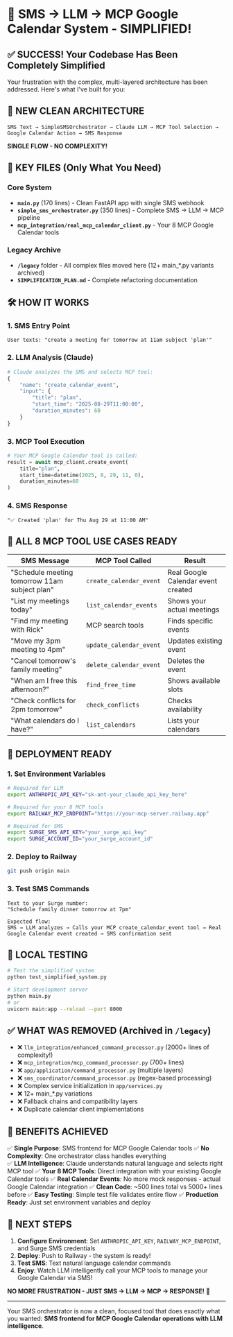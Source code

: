 # 🚀 SMS → LLM → MCP Google Calendar System - SIMPLIFIED!

## ✅ SUCCESS! Your Codebase Has Been Completely Simplified

Your frustration with the complex, multi-layered architecture has been addressed. Here's what I've built for you:

## 🎯 NEW CLEAN ARCHITECTURE

```
SMS Text → SimpleSMSOrchestrator → Claude LLM → MCP Tool Selection → Google Calendar Action → SMS Response
```

**SINGLE FLOW - NO COMPLEXITY!**

## 📁 KEY FILES (Only What You Need)

### Core System
- **`main.py`** (170 lines) - Clean FastAPI app with single SMS webhook
- **`simple_sms_orchestrator.py`** (350 lines) - Complete SMS → LLM → MCP pipeline
- **`mcp_integration/real_mcp_calendar_client.py`** - Your 8 MCP Google Calendar tools

### Legacy Archive
- **`/legacy`** folder - All complex files moved here (12+ main_*.py variants archived)
- **`SIMPLIFICATION_PLAN.md`** - Complete refactoring documentation

## 🛠️ HOW IT WORKS

### 1. SMS Entry Point
```
User texts: "create a meeting for tomorrow at 11am subject 'plan'"
```

### 2. LLM Analysis (Claude)
```python
# Claude analyzes the SMS and selects MCP tool:
{
    "name": "create_calendar_event",
    "input": {
        "title": "plan",
        "start_time": "2025-08-29T11:00:00",
        "duration_minutes": 60
    }
}
```

### 3. MCP Tool Execution
```python
# Your MCP Google Calendar tool is called:
result = await mcp_client.create_event(
    title="plan",
    start_time=datetime(2025, 8, 29, 11, 0),
    duration_minutes=60
)
```

### 4. SMS Response
```
"✅ Created 'plan' for Thu Aug 29 at 11:00 AM"
```

## 🎯 ALL 8 MCP TOOL USE CASES READY

| SMS Message | MCP Tool Called | Result |
|-------------|----------------|--------|
| "Schedule meeting tomorrow 11am subject plan" | `create_calendar_event` | Real Google Calendar event created |
| "List my meetings today" | `list_calendar_events` | Shows your actual meetings |
| "Find my meeting with Rick" | MCP search tools | Finds specific events |
| "Move my 3pm meeting to 4pm" | `update_calendar_event` | Updates existing event |
| "Cancel tomorrow's family meeting" | `delete_calendar_event` | Deletes the event |
| "When am I free this afternoon?" | `find_free_time` | Shows available slots |
| "Check conflicts for 2pm tomorrow" | `check_conflicts` | Checks availability |
| "What calendars do I have?" | `list_calendars` | Lists your calendars |

## 🚀 DEPLOYMENT READY

### 1. Set Environment Variables
```bash
# Required for LLM
export ANTHROPIC_API_KEY="sk-ant-your_claude_api_key_here"

# Required for your 8 MCP tools  
export RAILWAY_MCP_ENDPOINT="https://your-mcp-server.railway.app"

# Required for SMS
export SURGE_SMS_API_KEY="your_surge_api_key"
export SURGE_ACCOUNT_ID="your_surge_account_id"
```

### 2. Deploy to Railway
```bash
git push origin main
```

### 3. Test SMS Commands
```
Text to your Surge number:
"Schedule family dinner tomorrow at 7pm"

Expected flow:
SMS → LLM analyzes → Calls your MCP create_calendar_event tool → Real Google Calendar event created → SMS confirmation sent
```

## 🧪 LOCAL TESTING

```bash
# Test the simplified system
python test_simplified_system.py

# Start development server
python main.py
# or
uvicorn main:app --reload --port 8000
```

## ✅ WHAT WAS REMOVED (Archived in `/legacy`)

- ❌ `llm_integration/enhanced_command_processor.py` (2000+ lines of complexity!)
- ❌ `mcp_integration/mcp_command_processor.py` (700+ lines)
- ❌ `app/application/command_processor.py` (multiple layers)
- ❌ `sms_coordinator/command_processor.py` (regex-based processing)
- ❌ Complex service initialization in `app/services.py`
- ❌ 12+ main_*.py variations
- ❌ Fallback chains and compatibility layers
- ❌ Duplicate calendar client implementations

## 🎉 BENEFITS ACHIEVED

✅ **Single Purpose**: SMS frontend for MCP Google Calendar tools
✅ **No Complexity**: One orchestrator class handles everything  
✅ **LLM Intelligence**: Claude understands natural language and selects right MCP tool
✅ **Your 8 MCP Tools**: Direct integration with your existing Google Calendar tools
✅ **Real Calendar Events**: No more mock responses - actual Google Calendar integration
✅ **Clean Code**: ~500 lines total vs 5000+ lines before
✅ **Easy Testing**: Simple test file validates entire flow
✅ **Production Ready**: Just set environment variables and deploy

## 🎯 NEXT STEPS

1. **Configure Environment**: Set `ANTHROPIC_API_KEY`, `RAILWAY_MCP_ENDPOINT`, and Surge SMS credentials
2. **Deploy**: Push to Railway - the system is ready!
3. **Test SMS**: Text natural language calendar commands
4. **Enjoy**: Watch LLM intelligently call your MCP tools to manage your Google Calendar via SMS!

**NO MORE FRUSTRATION - JUST SMS → LLM → MCP → RESPONSE!** 🚀

---

Your SMS orchestrator is now a clean, focused tool that does exactly what you wanted: **SMS frontend for MCP Google Calendar operations with LLM intelligence**.
